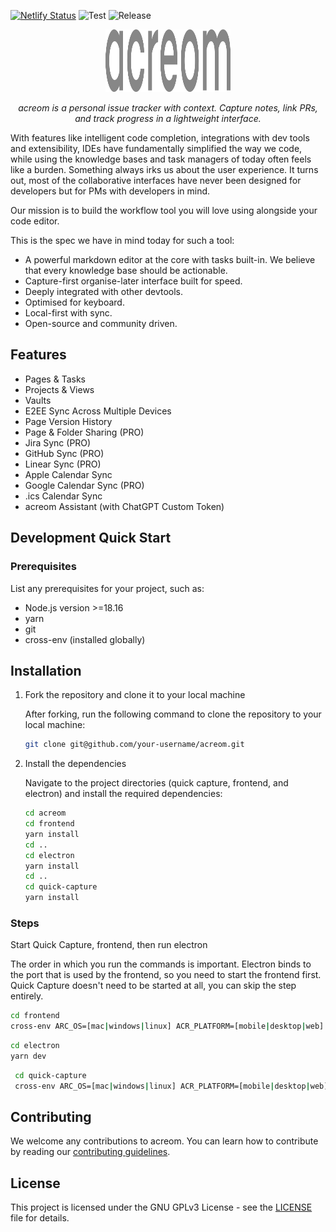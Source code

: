[![Netlify Status](https://api.netlify.com/api/v1/badges/a6dcb2ec-e798-4903-8f5a-3a2c2477dab1/deploy-status)](https://app.netlify.com/sites/acreom-app/deploys)
![Test](https://github.com/acreom/app/actions/workflows/tests.yaml/badge.svg)
![Release](https://github.com/acreom/app/actions/workflows/release.yaml/badge.svg)

<p align="center">
  <a href="https://acreom.com">
    <picture>
      <source media="(prefers-color-scheme: dark)" srcset="/assets/acreom-logo-dark.svg">
      <source media="(prefers-color-scheme: light)" srcset="/assets/acreom-logo-light.svg">
      <img src="/assets/acreom-logo-dark.svg" width="200" height="100" alt="acreom logo"/>
    </picture>
  </a>
</p>

<p align="center">
    <em> acreom is a personal issue tracker with context. Capture notes, link PRs, and track progress in a lightweight interface. </em>
</p>

With features like intelligent code completion, integrations with dev tools and extensibility, IDEs have fundamentally simplified the way we code, while using the knowledge bases and task managers of today often feels like a burden. Something always irks us about the user experience. It turns out, most of the collaborative interfaces have never been designed for developers but for PMs with developers in mind.

Our mission is to build the workflow tool you will love using alongside your code editor.

This is the spec we have in mind today for such a tool:

- A powerful markdown editor at the core with tasks built-in. We believe that every knowledge base should be actionable.
- Capture-first organise-later interface built for speed.
- Deeply integrated with other devtools.
- Optimised for keyboard.
- Local-first with sync.
- Open-source and community driven.

## Features

- Pages & Tasks
- Projects & Views
- Vaults
- E2EE Sync Across Multiple Devices
- Page Version History
- Page & Folder Sharing (PRO)
- Jira Sync (PRO)
- GitHub Sync (PRO)
- Linear Sync (PRO)
- Apple Calendar Sync
- Google Calendar Sync (PRO)
- .ics Calendar Sync
- acreom Assistant (with ChatGPT Custom Token)

## Development Quick Start

### Prerequisites

List any prerequisites for your project, such as:
- Node.js version >=18.16
- yarn
- git
- cross-env (installed globally)

## Installation

1. Fork the repository and clone it to your local machine

   After forking, run the following command to clone the repository to your local machine:

    ```bash
    git clone git@github.com/your-username/acreom.git
    ```

2. Install the dependencies

   Navigate to the project directories (quick capture, frontend, and electron) and install the required dependencies:

    ```bash
    cd acreom
    cd frontend
    yarn install
    cd ..
    cd electron
    yarn install
    cd ..
    cd quick-capture
    yarn install 
    ```

### Steps

Start Quick Capture, frontend, then run electron

The order in which you run the commands is important. Electron binds to the port that is used by the frontend, so you need to start the frontend first. Quick Capture doesn't need to be started at all, you can skip the step entirely.

 ```bash
 cd frontend
 cross-env ARC_OS=[mac|windows|linux] ACR_PLATFORM=[mobile|desktop|web] BASE_URL=https://api.acreom.com FE_BASE_URL=https://app.acreom.com yarn dev
 ```
```bash
cd electron
yarn dev
```
```bash
 cd quick-capture
 cross-env ARC_OS=[mac|windows|linux] ACR_PLATFORM=[mobile|desktop|web] BASE_URL=https://api.acreom.com FE_BASE_URL=https://app.acreom.com yarn dev
 ```

## Contributing

We welcome any contributions to acreom. You can learn how to contribute by reading our [contributing guidelines](CONTRIBUTING.md).

## License

This project is licensed under the GNU GPLv3 License - see the [LICENSE](LICENCE.md) file for details.
